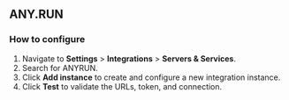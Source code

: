  ## ANY.RUN

 ### How to configure

1. Navigate to **Settings** > **Integrations** > **Servers & Services**.
2. Search for ANYRUN.
3. Click **Add instance** to create and configure a new integration instance.
4. Click **Test** to validate the URLs, token, and connection.